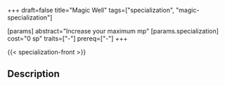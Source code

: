 +++
draft=false
title="Magic Well"
tags=["specialization", "magic-specialization"]

[params]
  abstract="Increase your maximum mp"
  [params.specialization]
    cost="0 sp"
    traits=["-"]
    prereq=["-"]
+++

{{< specialization-front >}}

## Description

 

